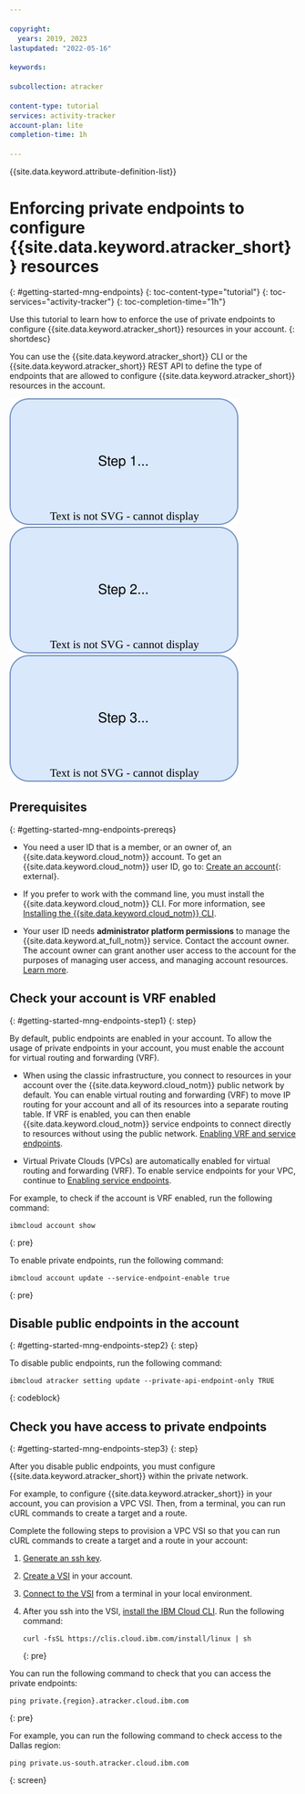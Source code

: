 ```yaml
---

copyright:
  years: 2019, 2023
lastupdated: "2022-05-16"

keywords:

subcollection: atracker

content-type: tutorial
services: activity-tracker
account-plan: lite
completion-time: 1h

---
```


{{site.data.keyword.attribute-definition-list}}


# Enforcing private endpoints to configure {{site.data.keyword.atracker_short}} resources
{: #getting-started-mng-endpoints}
{: toc-content-type="tutorial"}
{: toc-services="activity-tracker"}
{: toc-completion-time="1h"}

Use this tutorial to learn how to enforce the use of private endpoints to configure {{site.data.keyword.atracker_short}} resources in your account.
{: shortdesc}

You can use the {{site.data.keyword.atracker_short}} CLI or the {{site.data.keyword.atracker_short}} REST API to define the type of endpoints that are allowed to configure {{site.data.keyword.atracker_short}} resources in the account.


[![Step 1. Check that your account is VRF enabled.](../images/endpoint_s1.svg)](#getting-started-mng-endpoints-step1)
[![Step 2. Disable public endpoints.](../images/endpoint_s2.svg)](#getting-started-mng-endpoints-step2)
[![Step 3. Check you have access to private endpoints.](../images/endpoint_s3.svg)](#getting-started-mng-endpoints-step3)



## Prerequisites
{: #getting-started-mng-endpoints-prereqs}

- You need a user ID that is a member, or an owner of, an {{site.data.keyword.cloud_notm}} account. To get an {{site.data.keyword.cloud_notm}} user ID, go to: [Create an account](https://cloud.ibm.com/login){: external}.

- If you prefer to work with the command line, you must install the {{site.data.keyword.cloud_notm}} CLI. For more information, see [Installing the {{site.data.keyword.cloud_notm}} CLI](/docs/cli?topic=cli-install-ibmcloud-cli).

- Your user ID needs **administrator platform permissions** to manage the {{site.data.keyword.at_full_notm}} service. Contact the account owner. The account owner can grant another user access to the account for the purposes of managing user access, and managing account resources. [Learn more](/docs/account?topic=account-userroles).


## Check your account is VRF enabled
{: #getting-started-mng-endpoints-step1}
{: step}

By default, public endpoints are enabled in your account. To allow the usage of private endpoints in your account, you must enable the account for virtual routing and forwarding (VRF).

- When using the classic infrastructure, you connect to resources in your account over the {{site.data.keyword.cloud_notm}} public network by default. You can enable virtual routing and forwarding (VRF) to move IP routing for your account and all of its resources into a separate routing table. If VRF is enabled, you can then enable {{site.data.keyword.cloud_notm}} service endpoints to connect directly to resources without using the public network. [Enabling VRF and service endpoints](/docs/account?topic=account-vrf-service-endpoint).

- Virtual Private Clouds (VPCs) are automatically enabled for virtual routing and forwarding (VRF). To enable service endpoints for your VPC, continue to [Enabling service endpoints](/docs/account?topic=account-vrf-service-endpoint#service-endpoint).


For example, to check if the account is VRF enabled, run the following command:

```text
ibmcloud account show
```
{: pre}


To enable private endpoints, run the following command:

```text
ibmcloud account update --service-endpoint-enable true
```
{: pre}




## Disable public endpoints in the account
{: #getting-started-mng-endpoints-step2}
{: step}

To disable public endpoints, run the following command:

```pre
ibmcloud atracker setting update --private-api-endpoint-only TRUE
```
{: codeblock}


## Check you have access to private endpoints
{: #getting-started-mng-endpoints-step3}
{: step}

After you disable public endpoints, you must configure {{site.data.keyword.atracker_short}} within the private network.

For example, to configure {{site.data.keyword.atracker_short}} in your account, you can provision a VPC VSI. Then, from a terminal, you can run cURL commands to create a target and a route.

Complete the following steps to provision a VPC VSI so that you can run cURL commands to create a target and a route in your account:

1. [Generate an ssh key](/docs/vpc?topic=vpc-ssh-keys).

2. [Create a VSI](/docs/vpc?topic=vpc-creating-virtual-servers) in your account.

3. [Connect to the VSI](/docs/vpc?topic=vpc-vsi_is_connecting_linux) from a terminal in your local environment.

4. After you ssh into the VSI, [install the IBM Cloud CLI](https://cloud.ibm.com/docs/cli?topic=cli-install-ibmcloud-cli). Run the following command:

    ```shell
    curl -fsSL https://clis.cloud.ibm.com/install/linux | sh
    ```
    {: pre}

You can run the following command to check that you can access the private endpoints:

```text
ping private.{region}.atracker.cloud.ibm.com
```
{: pre}

For example, you can run the following command to check access to the Dallas region:

```text
ping private.us-south.atracker.cloud.ibm.com
```
{: screen}
